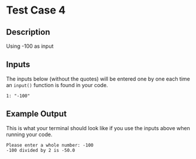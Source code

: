 # Test Case 4

## Description
Using -100 as input

## Inputs
The inputs below (without the quotes) will be entered one by one each time an `input()` function is found in your code.
```
1: "-100"
```

## Example Output
This is what your terminal should look like if you use the inputs above when running your code.
```
Please enter a whole number: -100
-100 divided by 2 is -50.0
```
